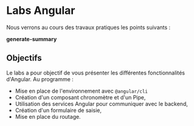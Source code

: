 # Labs Angular

Nous verrons au cours des travaux pratiques les points suivants :

__generate-summary__

## Objectifs

Le labs a pour objectif de vous présenter les différentes fonctionnalités d'Angular. Au programme :

* Mise en place de l'environnement avec `@angular/cli`
* Création d'un composant chronomètre et d'un Pipe,
* Utilisation des services Angular pour communiquer avec le backend,
* Création d'un formulaire de saisie,
* Mise en place du routage.